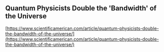 ## Quantum Physicists Double the 'Bandwidth' of the Universe
  
  [https://www.scientificamerican.com/article/quantum-physicists-double-the-bandwidth-of-the-universe/](https://www.scientificamerican.com/article/quantum-physicists-double-the-bandwidth-of-the-universe/)